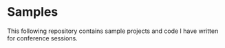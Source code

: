 # Samples

This following repository contains sample projects and code I have written for conference sessions.
